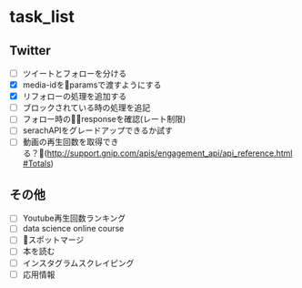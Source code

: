 # task_list

## Twitter
- [ ] ツイートとフォローを分ける
- [x] media-idをparamsで渡すようにする
- [x] リフォローの処理を追加する
- [ ] ブロックされている時の処理を追記
- [ ] フォロー時のresponseを確認(レート制限)
- [ ] serachAPIをグレードアップできるか試す
- [ ] 動画の再生回数を取得できる？(http://support.gnip.com/apis/engagement_api/api_reference.html#Totals)

## その他
- [ ] Youtube再生回数ランキング
- [ ] data science online course
- [ ] スポットマージ
- [ ] 本を読む
- [ ] インスタグラムスクレイピング
- [ ] 応用情報